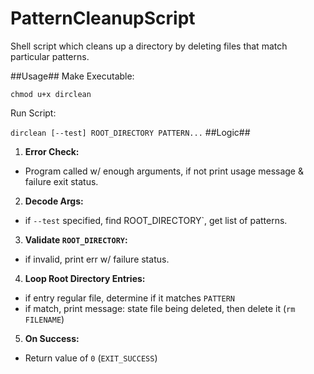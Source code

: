 # PatternCleanupScript
Shell script which cleans up a directory by deleting files that match particular patterns.

##Usage##
Make Executable: 

`chmod u+x dirclean`

Run Script:

`dirclean [--test] ROOT_DIRECTORY PATTERN...`
##Logic##
1. **Error Check:** 
 - Program called w/ enough arguments, if not print usage message & failure exit status.

2. **Decode Args:** 
 - if `--test` specified, find ROOT_DIRECTORY`, get list of patterns.

3. **Validate `ROOT_DIRECTORY`:** 
 - if invalid, print err w/ failure status.

4. **Loop Root Directory Entries:**
 - if entry regular file, determine if it matches `PATTERN`
 - if match, print message: state file being deleted, then delete it (`rm FILENAME`)

5. **On Success:**
 - Return value of `0` (`EXIT_SUCCESS`)